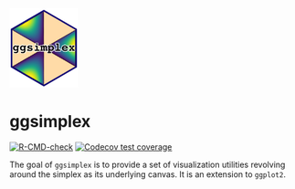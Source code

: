 
<!-- README.md is generated from README.Rmd. Please edit that file -->

<img src="man/figures/ggsimplex-hexsticker.png" width = 120 alt="ggsimplex Logo"/>

# ggsimplex

<!-- badges: start -->

[![R-CMD-check](https://github.com/marvinschmitt/ggsimplex/workflows/R-CMD-check/badge.svg)](https://github.com/marvinschmitt/ggsimplex/actions)
[![Codecov test
coverage](https://codecov.io/gh/marvinschmitt/ggsimplex/branch/main/graph/badge.svg)](https://app.codecov.io/gh/marvinschmitt/ggsimplex?branch=main)
<!-- badges: end -->

The goal of `ggsimplex` is to provide a set of visualization utilities
revolving around the simplex as its underlying canvas. It is an
extension to `ggplot2`.
